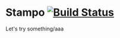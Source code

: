 # Stampo [![Build Status](https://travis-ci.org/andreabertagnolli/stampo.svg?branch=master)](https://travis-ci.org/andreabertagnolli/stampo)

Let's try something/aaa
